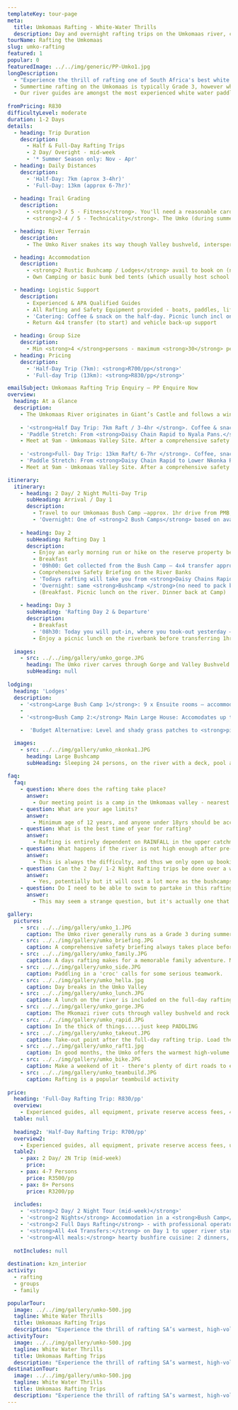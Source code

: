 ```yaml
---
templateKey: tour-page
meta:
  title: Umkomaas Rafting - White-Water Thrills 
  description: Day and overnight rafting trips on the Umkomaas river, central KZN. Warm, high volume white-water with grade 3-4 rapids 
tourName: Rafting the Umkomaas
slug: umko-rafting
featured: 1
popular: 0
featuredImage: ../../img/generic/PP-Umko1.jpg
longDescription:
  - "Experience the thrill of rafting one of South Africa's best white water rivers: the Umkomaas , Zulu name 'Mkomazi' - place of the cows. Situated in rural KwaZulu-Natal between Richmond and Creighton, the Umkomaas River offers warm, high-volume white water, interspersed with short pools to get your breath back and take in the beauty of its untouched valley and gorges."
  - Summertime rafting on the Umkomaas is typically Grade 3, however when the mighty African thunderstorms unleash themselves on the Drakensberg, this becomes a fast flowing, high volume Grade 4 river. No previous rafting experience is necessary, but you do need to be reasonably fit to handle the physical nature of this rafting.
  - Our river guides are amongst the most experienced white water paddlers in the country, and strive to make your rafting experience,  both safe and memorable.
  
fromPricing: R830
difficultyLevel: moderate
duration: 1-2 Days
details:
  - heading: Trip Duration
    description:
      - Half & Full-Day Rafting Trips 
      - 2 Day/ Overight - mid-week
      - '* Summer Season only: Nov - Apr'
  - heading: Daily Distances
    description:
      - 'Half-Day: 7km (aprox 3-4hr)'
      - 'Full-Day: 13km (approx 6-7hr)'
            
  - heading: Trail Grading
    description:
      - <strong>3 / 5 - Fitness</strong>. You'll need a reasonable cardio fitness and we need to be notified of any pre-existing medical conditions. Non-swimmers can be accommodated but must be pre-discussed.
      - <strong>2-4 / 5 - Technicality</strong>. The Umko (during summer) is typically Grade 3 rapids - becoming fast-flow high-volume Grade 4 rapids after heavy rain. As SA rivers go, the Umko is not a very technically challenging river, but is also not a mellow float. 

  - heading: River Terrain
    description:
      - The Umko River snakes its way though Valley bushveld, interspersed by pockets of indigenous forest. During summer, the river flows like a roller-coaster of high-volume rapids and big wave chains. Below St Josephine's Bridge the spectacular aloe-hung cliffs fall straight into the river.

  - heading: Accommodation
    description:
      - <strong>2 Rustic Bushcamp / Lodges</strong> avail to book on (near) site
      - Own Camping or basic bunk bed tents (which usually host school groups) also available

  - heading: Logistic Support
    description:
      - Experienced & APA Qualified Guides
      - All Rafting and Safety Equipment provided - boats, paddles, life jackets, helmets and waterproof vests if cold.
      - 'Catering: Coffee & snack on the half-day. Picnic lunch incl on the full-day'
      - Return 4x4 transfer (to start) and vehicle back-up support

  - heading: Group Size
    description:
      - Min <strong>4 </strong>persons - maximum <strong>30</strong> persons/ per group. But more boats & guides can be organised if you are a larger group.
  - heading: Pricing
    description:
      - 'Half-Day Trip (7km): <strong>R700/pp</strong>' 
      - 'Full-day Trip (13km): <strong>R830/pp</strong>'

emailSubject: Umkomaas Rafting Trip Enquiry – PP Enquire Now
overview:
  heading: At a Glance
  description:
    - The Umkomaas River originates in Giant’s Castle and follows a winding course down to the Indian Ocean. The white water rafting trips take place in a valley that lies just 95 km from Durban and 65 km from Pietermaritzburg. Summertime rafting on the Umkomaas is typically Grade 3, however when the mighty African thunderstorms unleash themselves on the Drakensberg, this becomes a fast-flowing, high volume Grade 4 river. No previous rafting experience is necessary; but participants need to be reasonably fit to handle the physical nature of this rafting.
    
    - '<strong>Half Day Trip: 7km Raft / 3-4hr </strong>. Coffee & snack provided. Min of 4 persons needed to run a trip. Min age 12 years (under 18yrs to be accompanied by at least 1 parent/guardian per 2 minors)       ** Ideal for those wanting a shorter white water experience, with the thrill of experiencing some of the largest rapids on the river.' 
    - 'Paddle Stretch: From <strong>Daisy Chain Rapid to Nyala Pans.</strong>'
    - Meet at 9am - Umkomaas Valley Site. After a comprehensive safety briefing over a cup of tea/coffee, we 4x4 transfer up-river and embark on a 7km section of Grade 3+ (low water) to Grade 4+ (high water) white-water back down to NP River Camp. We arrive back at the meeting point around 1pm. 
    
    - '<strong>Full- Day Trip: 13km Raft/ 6-7hr </strong>. Coffee, snack & picnic lunch provided. Min 4 persons to run a trip. Min age 12 yrs (under 18 to be accompanied by at least 1 parent/guardian per 2 minors). A moderate to good level of cardio fitness required.     ** Ideal for those wanting a full-on white water and wilderness experience with the thrill of experiencing most of the largest rapids on the river.'
    - 'Paddle Stretch: From <strong>Daisy Chain Rapid to Lower Nkonka Rapid<strong>'
    - Meet at 9am - Umkomaas Valley Site. After a comprehensive safety briefing over a cup of coffee/tea, we 4x4 transfer upstream to our put in point, and embark on a 13km section of Grade 3+ (low water) to Grade 4+(high water) white water to Lower Nkonka Rapid. Picnic lunch on the river. Take-out and return via 4x4 transfer to meet-point at around 3pm.  

itinerary:
  itinerary:
    - heading: 2 Day/ 2 Night Multi-Day Trip
      subHeading: Arrival / Day 1
      description:
        - Travel to our Umkomaas Bush Camp –approx. 1hr drive from PMB, 90min from Durban.
        - 'Overnight: One of <strong>2 Bush Camps</strong> based on availability and group size (Dinner around the Campfire)'
        
    - heading: Day 2
      subHeading: Rafting Day 1
      description:
        - Enjoy an early morning run or hike on the reserve property before breakfast (a guided hike can be arranged if the group wishes to do this) – abundance of non-dangerous game on the farm property -  Nyala, Kudu, Giraffe, Warthog, Wildebeest and Zebra'
        - Breakfast 
        - '09h00: Get collected from the Bush Camp – 4x4 transfer approx. 25kms upstream'
        - Comprehensive Safety Briefing on the River Banks
        - 'Todays rafting will take you from <strong>Daisy Chains Rapid to Lower Nkonka:</strong> 13-14km Raft / Grade 3+ (low water) to Grade 4+(high water)'
        - 'Overnight: same <strong>Bushcamp </strong>(no need to pack bags)'
        - (Breakfast. Picnic lunch on the river. Dinner back at Camp)
        
    - heading: Day 3
      subHeading: 'Rafting Day 2 & Departure'
      description:
        - Breakfast
        - '08h30: Today you will put-in, where you took-out yesterday – just below your camp, and continue your rafting all the way down & past Josephine’s bridge (approx. 15km)'
        - Enjoy a picnic lunch on the riverbank before transferring 1hr back to the bush camp to collect your vehicles
        
  images:
    - src: ../../img/gallery/umko_gorge.JPG
      heading: The Umko river carves through Gorge and Valley Bushveld
      subHeading: null
    
lodging:
  heading: 'Lodges'
  description:
    - '<strong>Large Bush Camp 1</strong>: 9 x Ensuite rooms – accommodates up to <em>24</em> guests. River frontage with sundowner deck. Firepit and private swimming pool.'
    -
    - '<strong>Bush Camp 2:</strong> Main Large House: Accomodates up to <em>20</em> persons. 4 Bedrooms on main level & 2 rooms in the loft. Open firelace in living room. Sundownders deck & firepit. Level lawn area.'

    -  'Budget Alternative: Level and shady grass patches to <strong>pitch your own tent </strong>with communal kitchen and shower facilities OR <strong>Dormitory Style</strong> School Group Tents - with bunk beds, no bedding.'  

  images:
    - src: ../../img/gallery/umko_nkonka1.JPG
      heading: Large Bushcamp
      subHeading: Sleeping 24 persons, on the river with a deck, pool and fire-pit, this bush lodge offers the ideal venue for Bulls overnighters and large group getaways.
    
faq:
  faq:
    - question: Where does the rafting take place?
      answer:
        - Our meeting point is a camp in the Umkomaas valley - nearest hamlet, Richmond. It is a 90min drive from Durban or 1hr drive from PMB (via the R56). You do NOT need a high clearance vehicle to get here. We will do the 4x4 transfer up-river and return. 
    - question: What are your age limits?
      answer:
        - Minimum age of 12 years, and anyone under 18yrs should be accompanied by an adult. However, you can chat to us if your kids are under age but have proven rafting experience or strong swimmers. Decisions will be made (or changed) based on the river-level at the time. 
    - question: What is the best time of year for rafting?
      answer:
        - Rafting is entirely dependent on RAINFALL in the upper catchment (central Drakensberg), and is thus restricted to Summer months - generally kicking off from November and extending through to April if we have been blessed with a good season.
    - question: What happens if the river is not high enough after pre-booking?
      answer:
        - This is always the difficulty, and thus we only open up bookings for the season from October.  You need to pay a deposit to secure and we'll notify you regarding river levels in the week prior to your trip. You will get a date postponement or a refund less a small admin fee, if the trip is not possible due to poor levels. We DO raft in the rain though.
    - question: Can the 2 Day/ 1-2 Night Rafting trips be done over a weekend rather?
      answer:
        - Yes, potentially but it will cost a lot more as the bushcamps we use charge a minimum fee and double-rates over the weekends. It is still feasible, however, if you are a large group wanting to do this. OR you happy to bring your own tents for camping or stay in the dorm tents?
    - question: Do I need to be able to swim to partake in this rafting?
      answer:
        - This may seem a strange question, but it's actually one that is asked quite frequently. It seems there quite a few non-swimmers (or weak swimmers) who are still keen to do this activity. So the answer is YES - provided we have a higher guide to client ratio, based on the river levels, and that you will go in the 4 or 6-man rafts  manned by a river guide. We DO need advance notification of non-swimmers, so we can make a call and the best safety arrangements.

gallery:
  pictures:
    - src: ../../img/gallery/umko_1.JPG
      caption: The Umko river generally runs as a Grade 3 during summer, but after heavy rains the rapids can quickly ramp up to Grade 4. 
    - src: ../../img/gallery/umko_briefing.JPG
      caption: A comprehensive safety briefing always takes place before we hit the water. 
    - src: ../../img/gallery/umko_family.JPG
      caption: A days rafting makes for a memorable family adventure. Min age is usually 12yrs and under 18's to be accompanied by an adult. 
    - src: ../../img/gallery/umko_side.JPG
      caption: Paddling in a 'croc' calls for some serious teamwork.
    - src: ../../img/gallery/umko_hella.jpg
      caption: Day breaks in the Umko Valley
    - src: ../../img/gallery/umko_lunch.JPG
      caption: A lunch on the river is included on the full-day rafting trip
    - src: ../../img/gallery/umko_gorge.JPG
      caption: The Mkomazi river cuts through valley bushveld and rock gorges
    - src: ../../img/gallery/umko_rapid.JPG
      caption: In the thick of things.....just keep PADDLING
    - src: ../../img/gallery/umko_takeout.JPG
      caption: Take-out point after the full-day rafting trip. Load the boats and return by 4x4 transfer back to the meet point.
    - src: ../../img/gallery/umko_raft1.jpg
      caption: In good months, the Umko offers the warmest high-volume white-water south of the Zambezi
    - src: ../../img/gallery/umko_bike.JPG
      caption: Make a weekend of it - there's plenty of dirt roads to explore.
    - src: ../../img/gallery/umko_teambuild.JPG
      caption: Rafting is a popular teambuild activity
    
price:
  heading: 'Full-Day Rafting Trip: R830/pp'
  overview: 
    - Experienced guides, all equipment, private reserve access fees, 4x4 transfers from meet point (upriver) and return. Coffee, snack, light refreshment and picnic lunch on route.
  table: null
      
  heading2: 'Half-Day Rafting Trip: R700/pp'
  overview2: 
    - Experienced guides, all equipment, private reserve access fees, up-river transfer from meet-point. Coffee, snack & light refreshment.  * We do not provide lunch on the half-day, but can do so on special request.
  table2:     
    - pax: 2 Day/ 2N Trip (mid-week)
      price: 
    - pax: 4-7 Persons
      price: R3500/pp
    - pax: 8+ Persons
      price: R3200/pp
    
  includes:
    - '<strong>2 Day/ 2 Night Tour (mid-week)</strong>'
    - '<strong>2 Nights</strong> Accommodation in a <strong>Bush Camp</strong> – mostly ensuite private rooms. Comfy beds, hot showers and authentic bush lodge vibe'
    - '<strong>2 Full Days Rafting</strong> - with professional operator.'
    - '<strong>All 4x4 Transfers:</strong> on Day 1 to upper river start & Day 2 – back to Bush Camp'
    - '<strong>All meals:</strong> hearty bushfire cuisine: 2 dinners, 2 breakfast & 2 picnic lunches on the river'
        
  notIncludes: null
    
destination: kzn_interior
activity:
  - rafting
  - groups
  - family

popularTour:
  image: ../../img/gallery/umko-500.jpg
  tagline: White Water Thrills
  title: Umkomaas Rafting Trips 
  description: "Experience the thrill of rafting SA’s warmest, high-volume white water south of the Zambezi: the mighty Umkomaas river – near Richmond, KZN. During summer the river runs as a Grade 3, with rapids pumping up to Grade 4 after heavy rains"
activityTour:
  image: ../../img/gallery/umko-500.jpg
  tagline: White Water Thrills
  title: Umkomaas Rafting Trips 
  description: "Experience the thrill of rafting SA’s warmest, high-volume white water south of the Zambezi: the mighty Umkomaas river – near Richmond, KZN. During summer the river runs as a Grade 3, with rapids pumping up to Grade 4 after heavy rains"
destinationTour:
  image: ../../img/gallery/umko-500.jpg
  tagline: White Water Thrills
  title: Umkomaas Rafting Trips 
  description: "Experience the thrill of rafting SA’s warmest, high-volume white water south of the Zambezi: the mighty Umkomaas river – near Richmond, KZN. During summer the river runs as a Grade 3, with rapids pumping up to Grade 4 after heavy rains"
---
```

